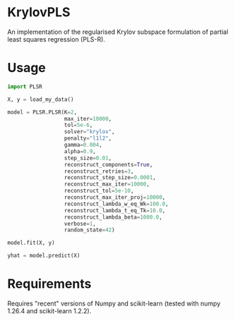 # KrylovPLS
An implementation of the regularised Krylov subspace formulation of partial least squares regression (PLS-R).

# Usage

```python
import PLSR

X, y = load_my_data()

model = PLSR.PLSR(K=2,
                  max_iter=10000,
                  tol=5e-6,
                  solver="krylov",
                  penalty="l1l2",
                  gamma=0.004,
                  alpha=0.9,
                  step_size=0.01,
                  reconstruct_components=True,
                  reconstruct_retries=3,
                  reconstruct_step_size=0.0001,
                  reconstruct_max_iter=10000,
                  reconstruct_tol=5e-10,
                  reconstruct_max_iter_proj=10000,
                  reconstruct_lambda_w_eq_Wk=100.0,
                  reconstruct_lambda_t_eq_Tk=10.0,
                  reconstruct_lambda_beta=1000.0,
                  verbose=1,
                  random_state=42)

model.fit(X, y)

yhat = model.predict(X)
```
# Requirements
Requires "recent" versions of Numpy and scikit-learn (tested with numpy 1.26.4 and scikit-learn 1.2.2).
